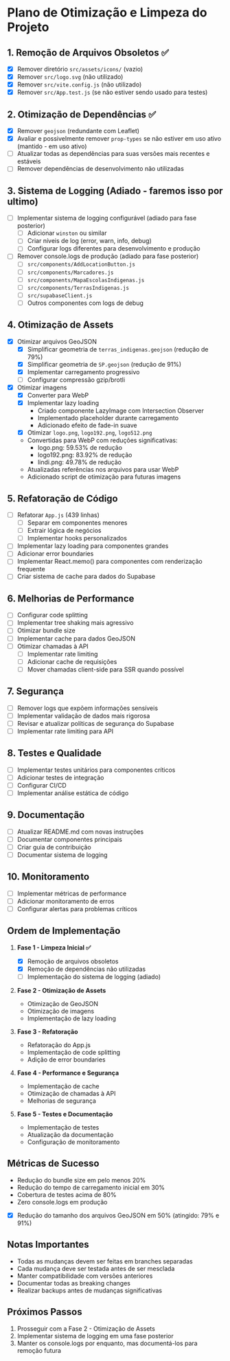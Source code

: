 # Plano de Otimização e Limpeza do Projeto

## 1. Remoção de Arquivos Obsoletos ✅
- [x] Remover diretório `src/assets/icons/` (vazio)
- [x] Remover `src/logo.svg` (não utilizado)
- [x] Remover `src/vite.config.js` (não utilizado)
- [x] Remover `src/App.test.js` (se não estiver sendo usado para testes)

## 2. Otimização de Dependências ✅
- [x] Remover `geojson` (redundante com Leaflet)
- [x] Avaliar e possivelmente remover `prop-types` se não estiver em uso ativo (mantido - em uso ativo)
- [ ] Atualizar todas as dependências para suas versões mais recentes e estáveis
- [ ] Remover dependências de desenvolvimento não utilizadas

## 3. Sistema de Logging (Adiado - faremos isso por ultimo)
- [ ] Implementar sistema de logging configurável (adiado para fase posterior)
  - [ ] Adicionar `winston` ou similar
  - [ ] Criar níveis de log (error, warn, info, debug)
  - [ ] Configurar logs diferentes para desenvolvimento e produção
- [ ] Remover console.logs de produção (adiado para fase posterior)
  - [ ] `src/components/AddLocationButton.js`
  - [ ] `src/components/Marcadores.js`
  - [ ] `src/components/MapaEscolasIndigenas.js`
  - [ ] `src/components/TerrasIndigenas.js`
  - [ ] `src/supabaseClient.js`
  - [ ] Outros componentes com logs de debug

## 4. Otimização de Assets
- [x] Otimizar arquivos GeoJSON
  - [x] Simplificar geometria de `terras_indigenas.geojson` (redução de 79%)
  - [x] Simplificar geometria de `SP.geojson` (redução de 91%)
  - [x] Implementar carregamento progressivo
  - [ ] Configurar compressão gzip/brotli
- [x] Otimizar imagens
  - [x] Converter para WebP
  - [x] Implementar lazy loading
    - Criado componente LazyImage com Intersection Observer
    - Implementado placeholder durante carregamento
    - Adicionado efeito de fade-in suave
  - [x] Otimizar `logo.png`, `logo192.png`, `logo512.png`
  - Convertidas para WebP com reduções significativas:
    - logo.png: 59.53% de redução
    - logo192.png: 83.92% de redução
    - lindi.png: 49.78% de redução
  - Atualizadas referências nos arquivos para usar WebP
  - Adicionado script de otimização para futuras imagens

## 5. Refatoração de Código
- [ ] Refatorar `App.js` (439 linhas)
  - [ ] Separar em componentes menores
  - [ ] Extrair lógica de negócios
  - [ ] Implementar hooks personalizados
- [ ] Implementar lazy loading para componentes grandes
- [ ] Adicionar error boundaries
- [ ] Implementar React.memo() para componentes com renderização frequente
- [ ] Criar sistema de cache para dados do Supabase

## 6. Melhorias de Performance
- [ ] Configurar code splitting
- [ ] Implementar tree shaking mais agressivo
- [ ] Otimizar bundle size
- [ ] Implementar cache para dados GeoJSON
- [ ] Otimizar chamadas à API
  - [ ] Implementar rate limiting
  - [ ] Adicionar cache de requisições
  - [ ] Mover chamadas client-side para SSR quando possível

## 7. Segurança
- [ ] Remover logs que expõem informações sensíveis
- [ ] Implementar validação de dados mais rigorosa
- [ ] Revisar e atualizar políticas de segurança do Supabase
- [ ] Implementar rate limiting para API

## 8. Testes e Qualidade
- [ ] Implementar testes unitários para componentes críticos
- [ ] Adicionar testes de integração
- [ ] Configurar CI/CD
- [ ] Implementar análise estática de código

## 9. Documentação
- [ ] Atualizar README.md com novas instruções
- [ ] Documentar componentes principais
- [ ] Criar guia de contribuição
- [ ] Documentar sistema de logging

## 10. Monitoramento
- [ ] Implementar métricas de performance
- [ ] Adicionar monitoramento de erros
- [ ] Configurar alertas para problemas críticos

## Ordem de Implementação

1. **Fase 1 - Limpeza Inicial ✅**
   - [x] Remoção de arquivos obsoletos
   - [x] Remoção de dependências não utilizadas
   - [ ] Implementação do sistema de logging (adiado)

2. **Fase 2 - Otimização de Assets**
   - Otimização de GeoJSON
   - Otimização de imagens
   - Implementação de lazy loading

3. **Fase 3 - Refatoração**
   - Refatoração do App.js
   - Implementação de code splitting
   - Adição de error boundaries

4. **Fase 4 - Performance e Segurança**
   - Implementação de cache
   - Otimização de chamadas à API
   - Melhorias de segurança

5. **Fase 5 - Testes e Documentação**
   - Implementação de testes
   - Atualização da documentação
   - Configuração de monitoramento

## Métricas de Sucesso
- Redução do bundle size em pelo menos 20%
- Redução do tempo de carregamento inicial em 30%
- Cobertura de testes acima de 80%
- Zero console.logs em produção
- [x] Redução do tamanho dos arquivos GeoJSON em 50% (atingido: 79% e 91%)

## Notas Importantes
- Todas as mudanças devem ser feitas em branches separadas
- Cada mudança deve ser testada antes de ser mesclada
- Manter compatibilidade com versões anteriores
- Documentar todas as breaking changes
- Realizar backups antes de mudanças significativas

## Próximos Passos
1. Prosseguir com a Fase 2 - Otimização de Assets
2. Implementar sistema de logging em uma fase posterior
3. Manter os console.logs por enquanto, mas documentá-los para remoção futura 